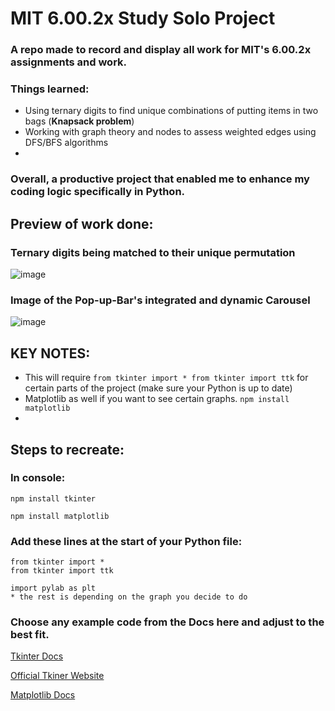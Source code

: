 # MIT 6.00.2x Study Solo Project 
### A repo made to record and display all work for MIT's 6.00.2x assignments and work.

### Things learned:
* Using ternary digits to find unique combinations of putting items in two bags (**Knapsack problem**)
* Working with graph theory and nodes to assess weighted edges using DFS/BFS algorithms
* 

### Overall, a productive project that enabled me to enhance my coding logic specifically in Python.

## Preview of work done:
### Ternary digits being matched to their unique permutation
![image](https://github.com/tuskydev/MIT-6.00.2x/assets/52723004/ee520b02-72ab-4f52-9fbd-47462fcae3bb)

### Image of the Pop-up-Bar's integrated and dynamic Carousel 
![image](https://user-images.githubusercontent.com/52723004/93537444-7d4e3f00-f919-11ea-94d4-43ab6a3205a9.png)

## KEY NOTES:
* This will require
`from tkinter import *
from tkinter import ttk` for certain parts of the project (make sure your Python is up to date)
* Matplotlib as well if you want to see certain graphs. `npm install matplotlib`
* 

## Steps to recreate:

### In console:
`
npm install tkinter
`

`
npm install matplotlib
`

### Add these lines at the start of your Python file:
```
from tkinter import *
from tkinter import ttk
```

```
import pylab as plt
* the rest is depending on the graph you decide to do
```

### Choose any example code from the Docs here and adjust to the best fit.

[Tkinter Docs](https://docs.python.org/3/library/tkinter.html)

[Official Tkiner Website](https://tkdocs.com/)

[Matplotlib Docs](https://matplotlib.org/stable/users/explain/quick_start.html)

